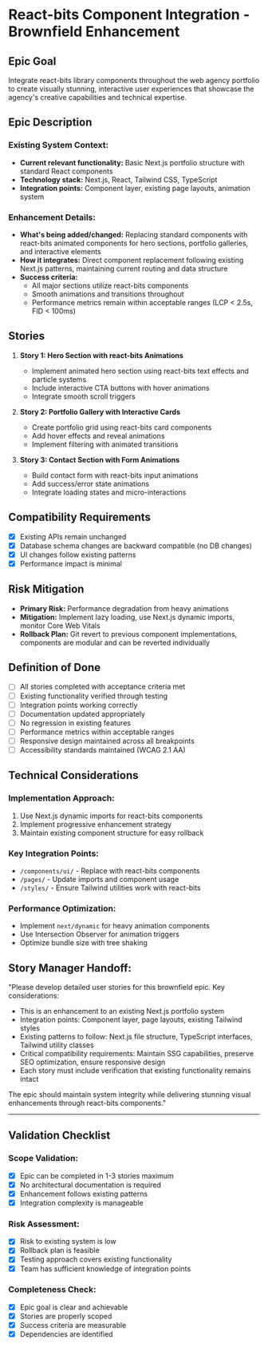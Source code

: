 # React-bits Component Integration - Brownfield Enhancement

## Epic Goal

Integrate react-bits library components throughout the web agency portfolio to create visually stunning, interactive user experiences that showcase the agency's creative capabilities and technical expertise.

## Epic Description

### Existing System Context:

- **Current relevant functionality:** Basic Next.js portfolio structure with standard React components
- **Technology stack:** Next.js, React, Tailwind CSS, TypeScript
- **Integration points:** Component layer, existing page layouts, animation system

### Enhancement Details:

- **What's being added/changed:** Replacing standard components with react-bits animated components for hero sections, portfolio galleries, and interactive elements
- **How it integrates:** Direct component replacement following existing Next.js patterns, maintaining current routing and data structure
- **Success criteria:** 
  - All major sections utilize react-bits components
  - Smooth animations and transitions throughout
  - Performance metrics remain within acceptable ranges (LCP < 2.5s, FID < 100ms)

## Stories

1. **Story 1: Hero Section with react-bits Animations**
   - Implement animated hero section using react-bits text effects and particle systems
   - Include interactive CTA buttons with hover animations
   - Integrate smooth scroll triggers

2. **Story 2: Portfolio Gallery with Interactive Cards**
   - Create portfolio grid using react-bits card components
   - Add hover effects and reveal animations
   - Implement filtering with animated transitions

3. **Story 3: Contact Section with Form Animations**
   - Build contact form with react-bits input animations
   - Add success/error state animations
   - Integrate loading states and micro-interactions

## Compatibility Requirements

- [x] Existing APIs remain unchanged
- [x] Database schema changes are backward compatible (no DB changes)
- [x] UI changes follow existing patterns
- [x] Performance impact is minimal

## Risk Mitigation

- **Primary Risk:** Performance degradation from heavy animations
- **Mitigation:** Implement lazy loading, use Next.js dynamic imports, monitor Core Web Vitals
- **Rollback Plan:** Git revert to previous component implementations, components are modular and can be reverted individually

## Definition of Done

- [ ] All stories completed with acceptance criteria met
- [ ] Existing functionality verified through testing
- [ ] Integration points working correctly
- [ ] Documentation updated appropriately
- [ ] No regression in existing features
- [ ] Performance metrics within acceptable ranges
- [ ] Responsive design maintained across all breakpoints
- [ ] Accessibility standards maintained (WCAG 2.1 AA)

## Technical Considerations

### Implementation Approach:
1. Use Next.js dynamic imports for react-bits components
2. Implement progressive enhancement strategy
3. Maintain existing component structure for easy rollback

### Key Integration Points:
- `/components/ui/` - Replace with react-bits components
- `/pages/` - Update imports and component usage
- `/styles/` - Ensure Tailwind utilities work with react-bits

### Performance Optimization:
- Implement `next/dynamic` for heavy animation components
- Use Intersection Observer for animation triggers
- Optimize bundle size with tree shaking

## Story Manager Handoff:

"Please develop detailed user stories for this brownfield epic. Key considerations:

- This is an enhancement to an existing Next.js portfolio system
- Integration points: Component layer, page layouts, existing Tailwind styles
- Existing patterns to follow: Next.js file structure, TypeScript interfaces, Tailwind utility classes
- Critical compatibility requirements: Maintain SSG capabilities, preserve SEO optimization, ensure responsive design
- Each story must include verification that existing functionality remains intact

The epic should maintain system integrity while delivering stunning visual enhancements through react-bits components."

---

## Validation Checklist

### Scope Validation:
- [x] Epic can be completed in 1-3 stories maximum
- [x] No architectural documentation is required
- [x] Enhancement follows existing patterns
- [x] Integration complexity is manageable

### Risk Assessment:
- [x] Risk to existing system is low
- [x] Rollback plan is feasible
- [x] Testing approach covers existing functionality
- [x] Team has sufficient knowledge of integration points

### Completeness Check:
- [x] Epic goal is clear and achievable
- [x] Stories are properly scoped
- [x] Success criteria are measurable
- [x] Dependencies are identified